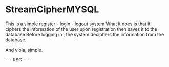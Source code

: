 # StreamCipherMYSQL

This is a simple register - login - logout system
What it does is that it ciphers the information of the user upon registration then saves it to the database
Before logging in , the system deciphers the information from the database.

And viola, simple.

--- RSG ---
